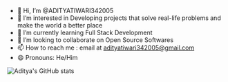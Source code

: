 - 👋 Hi, I’m @ADITYATIWARI342005
- 👀 I’m interested in Developing projects that solve real-life problems and make the world a better place
- 🌱 I’m currently learning Full Stack Development
- 💞️ I’m looking to collaborate on Open Source Softwares
- 📫 How to reach me : email at adityatiwari342005@gmail.com
- 😄 Pronouns: He/Him

![Aditya's GitHub stats](https://github-readme-stats.vercel.app/api?username=ADITYATIWARI342005&show_icons=true&theme=radical)
<!---
![Top Langs](https://github-readme-stats.vercel.app/api/top-langs/?username=ADITYATIWARI342005&layout=compact)
[![Aditya's WakaTime stats](https://github-readme-stats.vercel.app/api/wakatime?username=ffflabs)](https://github.com/ADITYATIWARI342005/ADITYATIWARI342005/github-readme-stats)

ADITYATIWARI342005/ADITYATIWARI342005 is a ✨ special ✨ repository because its `README.md` (this file) appears on your GitHub profile.
You can click the Preview link to take a look at your changes.
--->
